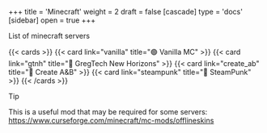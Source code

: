 +++
title = 'Minecraft'
weight = 2
draft = false
[cascade]
	type = 'docs'
[sidebar]
	open = true
+++

List of minecraft servers


{{< cards >}}
  {{< card link="vanilla" title="🟢 Vanilla MC" >}}
  {{< card link="gtnh" title="🔴 GregTech New Horizons" >}}
  {{< card link="create_ab" title="🔴 Create A&B" >}}
  {{< card link="steampunk" title="🔴 SteamPunk" >}}
{{< /cards >}}


> [!TIP]
This is a useful mod that may be required for some servers:\
https://www.curseforge.com/minecraft/mc-mods/offlineskins



